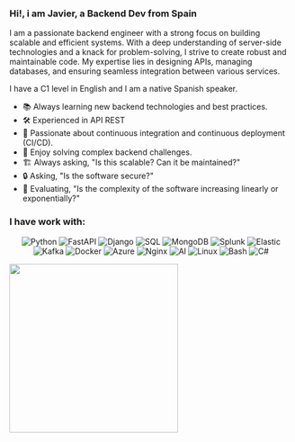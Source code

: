 ### Hi!, i am Javier, a Backend Dev from Spain

I am a passionate backend engineer with a strong focus on building scalable and efficient systems. With a deep understanding of server-side technologies and a knack for problem-solving, I strive to create robust and maintainable code. My expertise lies in designing APIs, managing databases, and ensuring seamless integration between various services.

I have a C1 level in English and I am a native Spanish speaker.

- 📚 Always learning new backend technologies and best practices.
- 🛠️ Experienced in API REST
- 🚀 Passionate about continuous integration and continuous deployment (CI/CD).
- 🧩 Enjoy solving complex backend challenges.
- 🏗️ Always asking, "Is this scalable? Can it be maintained?"
- 🔒 Asking, "Is the software secure?"
- 🤔 Evaluating, "Is the complexity of the software increasing linearly or exponentially?"

### I have work with:
<p align="center">
<img src="https://img.shields.io/badge/Python-3776AB?style=for-the-badge&logo=python&logoColor=white" alt="Python">
<img src="https://img.shields.io/badge/FastAPI-009688?style=for-the-badge&logo=fastapi&logoColor=white" alt="FastAPI">
<img src="https://img.shields.io/badge/Django-092E20?style=for-the-badge&logo=django&logoColor=white" alt="Django">
<img src="https://img.shields.io/badge/SQL-4479A1?style=for-the-badge&logo=sql&logoColor=white" alt="SQL">
<img src="https://img.shields.io/badge/MongoDB-47A248?style=for-the-badge&logo=mongodb&logoColor=white" alt="MongoDB">
<img src="https://img.shields.io/badge/Splunk-000000?style=for-the-badge&logo=splunk&logoColor=white" alt="Splunk">
<img src="https://img.shields.io/badge/Elastic-005571?style=for-the-badge&logo=elastic&logoColor=white" alt="Elastic">
<img src="https://img.shields.io/badge/Kafka-231F20?style=for-the-badge&logo=apache-kafka&logoColor=white" alt="Kafka">
<img src="https://img.shields.io/badge/Docker-2496ED?style=for-the-badge&logo=docker&logoColor=white" alt="Docker">
<img src="https://img.shields.io/badge/Azure-0078D4?style=for-the-badge&logo=microsoft-azure&logoColor=white" alt="Azure">
<img src="https://img.shields.io/badge/Nginx-009639?style=for-the-badge&logo=nginx&logoColor=white" alt="Nginx">

<!-- New Badges Added -->
<img src="https://img.shields.io/badge/AI-FF8C00?style=for-the-badge&logo=openai&logoColor=white" alt="AI">
<img src="https://img.shields.io/badge/Linux-FCC624?style=for-the-badge&logo=linux&logoColor=white" alt="Linux">
<img src="https://img.shields.io/badge/Bash-4EAA25?style=for-the-badge&logo=gnu-bash&logoColor=white" alt="Bash">
<img src="https://img.shields.io/badge/C%23-2396F3?style=for-the-badge&logo=c-sharp&logoColor=white" alt="C#">
    
</p>
<img src="https://stackoverflow.com/users/flair/22656.png?theme=clean" width="300" />
